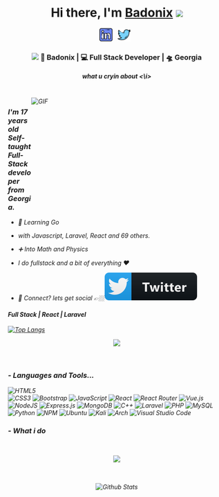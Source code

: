 <div align="center">
   <h1>Hi there, I'm <a href="https://github.com/Badonix">Badonix</a> <img src="https://media.giphy.com/media/hvRJCLFzcasrR4ia7z/giphy.gif" width="24px"> </h1>

</div>

<p align='center'>
<a href="https://linkedin.com/in/nickdanelia"><img height="30" src="https://raw.githubusercontent.com/8bithemant/8bithemant/master/linkedin.png?raw=true"></a>&nbsp;&nbsp;
<a href="https://twitter.com/badonix2300"><img height="30" src="https://raw.githubusercontent.com/8bithemant/8bithemant/master/twitter.png?raw=true"></a>&nbsp;&nbsp;
 </p>

<div align="center">
<h3><img src="https://media0.giphy.com/media/4H3Ii5eLChYul9p7NL/giphy.gif?cid=ecf05e470hioj2be2vudkr0hk1di6vnp8behm8eyrzj2synn&rid=giphy.gif&ct=g" width="30"> 🙎 Badonix | 💻 Full Stack Developer | 🛸 Georgia </h3>
</div>

 <h5 align="center">
   <i>what u cryin about <\i>
  </h5>
 
 
<br />
<img align="right" height="270px" width="450px" alt="GIF" src="https://i.gifer.com/origin/d6/d66620ccdb4aee4182879a2c07d393ef_w200.gif" />
<p align="center">
  <h3> I'm 17 years old Self-taught Full-Stack developer from Georgia.</h3>
</p>

- 🥀 Learning Go

- <i>with Javascript, Laravel, React and 69 others.</i>

- ➕ Into Math and Physics

- I do fullstack and a bit of everything :heart:

- 💬 Connect? lets get social 👉🏼[<img src="https://raw.githubusercontent.com/8bithemant/8bithemant/master/svg/social/twitter.svg" >](https://twitter.com/badonix2300)

 <p align="center">
  <h4> Full Stack | React | Laravel </h4>
   </p>

<!--  -->
 [![Top Langs](https://github-readme-stats.vercel.app/api/top-langs/?username=badonix&layout=compact)](https://github.com/anuraghazra/github-readme-stats)
<p align="center" >
<a href="https://github.com/anuraghazra/github-readme-stats"> 
    <img  src="https://github-readme-stats.vercel.app/api?username=badonix&&show_icons=true&theme=radical"/>
  </a>
  

</p>

<br />

### - Languages and Tools...


  <!-- For more icons please follow  https://github.com/MikeCodesDotNET/ColoredBadges -->
   ![HTML5](https://img.shields.io/badge/html5-%23E34F26.svg?style=for-the-badge&logo=html5&logoColor=white)
   <br>
   ![CSS3](https://img.shields.io/badge/css3-%231572B6.svg?style=for-the-badge&logo=css3&logoColor=white)
   ![Bootstrap](https://img.shields.io/badge/bootstrap-%23563D7C.svg?style=for-the-badge&logo=bootstrap&logoColor=white)
   ![JavaScript](https://img.shields.io/badge/javascript-%23323330.svg?style=for-the-badge&logo=javascript&logoColor=%23F7DF1E)
   ![React](https://img.shields.io/badge/react-%2320232a.svg?style=for-the-badge&logo=react&logoColor=%2361DAFB)
   ![React Router](https://img.shields.io/badge/React_Router-CA4245?style=for-the-badge&logo=react-router&logoColor=white)
   ![Vue.js](https://img.shields.io/badge/vuejs-%2335495e.svg?style=for-the-badge&logo=vuedotjs&logoColor=%234FC08D)
   ![NodeJS](https://img.shields.io/badge/node.js-6DA55F?style=for-the-badge&logo=node.js&logoColor=white)
   ![Express.js](https://img.shields.io/badge/express.js-%23404d59.svg?style=for-the-badge&logo=express&logoColor=%2361DAFB)
   ![MongoDB](https://img.shields.io/badge/MongoDB-%234ea94b.svg?style=for-the-badge&logo=mongodb&logoColor=white)
   ![C++](https://img.shields.io/badge/c++-%2300599C.svg?style=for-the-badge&logo=c%2B%2B&logoColor=white)
   ![Laravel](https://img.shields.io/badge/laravel-%23FF2D20.svg?style=for-the-badge&logo=laravel&logoColor=white)
   ![PHP](https://img.shields.io/badge/php-%23777BB4.svg?style=for-the-badge&logo=php&logoColor=white)
   ![MySQL](https://img.shields.io/badge/mysql-%2300f.svg?style=for-the-badge&logo=mysql&logoColor=white)
   ![Python](https://img.shields.io/badge/python-3670A0?style=for-the-badge&logo=python&logoColor=ffdd54)
   ![NPM](https://img.shields.io/badge/NPM-%23000000.svg?style=for-the-badge&logo=npm&logoColor=white)
   ![Ubuntu](https://img.shields.io/badge/Ubuntu-E95420?style=for-the-badge&logo=ubuntu&logoColor=white)
   ![Kali](https://img.shields.io/badge/Kali-268BEE?style=for-the-badge&logo=kalilinux&logoColor=white)
   ![Arch](https://img.shields.io/badge/Arch%20Linux-1793D1?logo=arch-linux&logoColor=fff&style=for-the-badge)
   ![Visual Studio Code](https://img.shields.io/badge/Visual%20Studio%20Code-0078d7.svg?style=for-the-badge&logo=visual-studio-code&logoColor=white)


### - What i do

<br />

<p align="center">
   <img src="https://media2.giphy.com/media/HscDLzkO8EOTmgkhQP/giphy.gif?cid=ecf05e470hioj2be2vudkr0hk1di6vnp8behm8eyrzj2synn&rid=giphy.gif&ct=g" />
   </p>
   
   
<br />

<p align="center">
        <img src="https://raw.githubusercontent.com/mayhemantt/mayhemantt/Update/svg/Bottom.svg" alt="Github Stats" />
</p>
